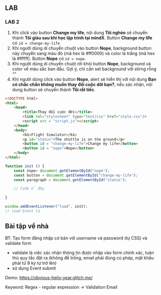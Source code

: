 ## LAB

### LAB 2

1. Khi click vào button **Change my life**, nội dung **Tôi nghèo** sẽ chuyển thành **Tôi giàu sau khi học lập trình tại mindX**. Button **Change my life** có `id = change-my-life`
2. Khi người dùng di chuyển chuột vào button **Nope**, background button này chuyển sang màu đỏ (mã hex là #ff0000) và color là trắng (mã hex là #ffffff). Button **Nope** có `id = nope`.
3. Khi người dùng di chuyển chuột rời khỏi button **Nope**, background và color về màu sắc ban đầu. Gợi ý, chỉ cần set background với stirng rỗng “”
4. Khi người dùng click vào button **Nope**, alert sẽ hiển thị với nội dung **Bạn có chắc chắn không muốn thay đổi cuộc dời bạn?**, nếu xác nhận, nội dung button sẽ chuyển thành **Tôi rất tiếc**.

```html
<!DOCTYPE html>
<html>
    <head>
        <title>Thay đổi cuộc đời</title>
        <link rel="stylesheet" type="text/css" href="style.css"/>
        <script src = "script.js"></script>
    </head>
    <body>
        <h1>Flight Simulator</h1>
        <p id="status">The shuttle is on the ground</p>
        <button id = "change-my-life">Change my life</button>
        <button id = "nope">Nope</button>
    </body>
</html>
```

```jsx
function init () {
    const nope= document.getElementById("nope");
    const button = document.getElementById("change-my-life");
    const paragraph = document.getElementById("status");

    // Code ở đây
    
}

window.addEventListener("load", init);
// load Event là 
```

## Bài tập về nhà

BT: Tạo form đăng nhập cơ bản với username và password (tự CSS) và validate form
- validate là việc xác nhận thông tin được nhập vào form chính xác, tuân thủ quy tắc đặt ra (không để trống, email phải đúng cú pháp, mật khẩu phải từ 8 ký tự trở lên)
- sử dụng Event submit

Demo: https://obvious-helix-year.glitch.me/

Keyword: Regex - regular expression -> Validation Email